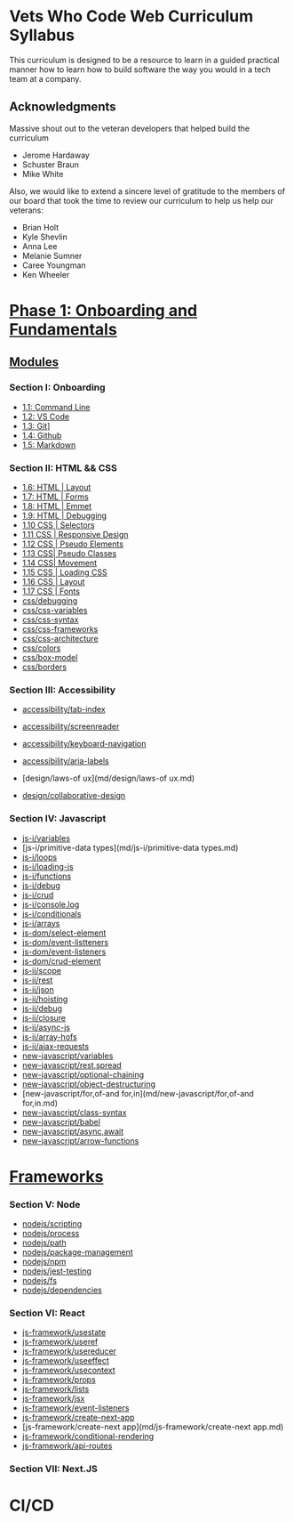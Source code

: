 # Vets Who Code Web Curriculum Syllabus

This curriculum is designed to be a resource to learn in a guided practical manner how to learn how to build software the way you would in a tech team at a company.

## Acknowledgments

Massive shout out to the veteran developers that helped build the curriculum

- Jerome Hardaway
- Schuster Braun
- Mike White

Also, we would like to extend a sincere level of gratitude to the members of our board that took the time to review our curriculum to help us help our veterans:

- Brian Holt
- Kyle Shevlin
- Anna Lee
- Melanie Sumner
- Caree Youngman
- Ken Wheeler

# [Phase 1: Onboarding and Fundamentals](md/course/Phase-1.md)
## [Modules](md/course/Week-1.md)

### Section I: Onboarding
- [1.1: Command Line](md/developer-workflow/command-line.md)
- [1.2: VS Code​](md/developer-workflow/vs-code​.md)
- [1.3: Git](md/developer-workflow/git.md)]
- [1.4: Github](md/developer-workflow/github.md)
- [1.5: Markdown](md/developer-workflow/markdown.md)

### Section II: HTML && CSS
- [1.6: HTML | Layout](md/html/layout-sections.md)
- [1.7: HTML | Forms](md/html/forms.md)
- [1.8: HTML | Emmet](md/html/emmet.md)
- [1.9: HTML | Debugging](md/html/debugging.md)
- [1.10 CSS | Selectors](md/css/selectors.md)
- [1.11 CSS | Responsive Design](md/css/responsive-css.md)
- [1.12 CSS | Pseudo Elements](md/css/pseudo-elements.md)
- [1.13 CSS| Pseudo Classes](md/css/pseudo-classes.md)
- [1.14 CSS| Movement](md/css/movement.md)
- [1.15 CSS | Loading CSS](md/css/loading-css.md)
- [1.16 CSS | Layout](md/css/layout.md)
- [1.17 CSS | Fonts](md/css/fonts.md)
- [css/debugging](md/css/debugging.md)
- [css/css-variables](md/css/css-variables.md)
- [css/css-syntax](md/css/css-syntax.md)
- [css/css-frameworks](md/css/css-frameworks.md)
- [css/css-architecture](md/css/css-architecture.md)
- [css/colors](md/css/colors.md)
- [css/box-model](md/css/box-model.md)
- [css/borders](md/css/borders.md)
### Section III: Accessibility
- [accessibility/tab-index](md/accessibility/tab-index.md)
- [accessibility/screenreader](md/accessibility/screenreader.md)
- [accessibility/keyboard-navigation](md/accessibility/keyboard-navigation.md)
- [accessibility/aria-labels](md/accessibility/aria-labels.md)

- [design/laws-of ux](md/design/laws-of ux.md)
- [design/collaborative-design](md/design/collaborative-design.md)
### Section IV: Javascript

- [js-i/variables](md/js-i/variables.md)
- [js-i/primitive-data types](md/js-i/primitive-data types.md)
- [js-i/loops](md/js-i/loops.md)
- [js-i/loading-js](md/js-i/loading-js.md)
- [js-i/functions](md/js-i/functions.md)
- [js-i/debug](md/js-i/debug.md)
- [js-i/crud](md/js-i/crud.md)
- [js-i/console.log](md/js-i/console.log.md)
- [js-i/conditionals](md/js-i/conditionals.md)
- [js-i/arrays](md/js-i/arrays.md)
- [js-dom/select-element](md/js-dom/select-element.md)
- [js-dom/event-listteners](md/js-dom/event-listteners.md)
- [js-dom/event-listeners](md/js-dom/event-listeners.md)
- [js-dom/crud-element](md/js-dom/crud-element.md)
- [js-ii/scope](md/js-ii/scope.md)
- [js-ii/rest](md/js-ii/rest.md)
- [js-ii/json](md/js-ii/json.md)
- [js-ii/hoisting](md/js-ii/hoisting.md)
- [js-ii/debug](md/js-ii/debug.md)
- [js-ii/closure](md/js-ii/closure.md)
- [js-ii/async-js](md/js-ii/async-js.md)
- [js-ii/array-hofs](md/js-ii/array-hofs.md)
- [js-ii/ajax-requests](md/js-ii/ajax-requests.md)
- [new-javascript/variables](md/new-javascript/variables.md)
- [new-javascript/rest,spread](md/new-javascript/rest,spread.md)
- [new-javascript/optional-chaining](md/new-javascript/optional-chaining.md)
- [new-javascript/object-destructuring](md/new-javascript/object-destructuring.md)
- [new-javascript/for,of-and for,in](md/new-javascript/for,of-and for,in.md)
- [new-javascript/class-syntax](md/new-javascript/class-syntax.md)
- [new-javascript/babel](md/new-javascript/babel.md)
- [new-javascript/async,await](md/new-javascript/async,await.md)
- [new-javascript/arrow-functions](md/new-javascript/arrow-functions.md)
# [Frameworks](md/course/Phase-3.md)

### Section V: Node
- [nodejs/scripting](md/nodejs/scripting.md)
- [nodejs/process](md/nodejs/process.md)
- [nodejs/path](md/nodejs/path.md)
- [nodejs/package-management](md/nodejs/package-management.md)
- [nodejs/npm](md/nodejs/npm.md)
- [nodejs/jest-testing](md/nodejs/jest-testing.md)
- [nodejs/fs](md/nodejs/fs.md)
- [nodejs/dependencies](md/nodejs/dependencies.md)

### Section VI: React
- [js-framework/usestate](md/js-framework/usestate.md)
- [js-framework/useref](md/js-framework/useref.md)
- [js-framework/usereducer](md/js-framework/usereducer.md)
- [js-framework/useeffect](md/js-framework/useeffect.md)
- [js-framework/usecontext](md/js-framework/usecontext.md)
- [js-framework/props](md/js-framework/props.md)
- [js-framework/lists](md/js-framework/lists.md)
- [js-framework/jsx](md/js-framework/jsx.md)
- [js-framework/event-listeners](md/js-framework/event-listeners.md)
- [js-framework/create-next-app](md/js-framework/create-next-app.md)
- [js-framework/create-next app](md/js-framework/create-next app.md)
- [js-framework/conditional-rendering](md/js-framework/conditional-rendering.md)
- [js-framework/api-routes](md/js-framework/api-routes.md)

### Section VII: Next.JS

# CI/CD